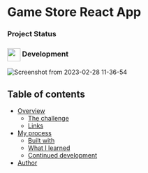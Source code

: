 # Game Store React App

### Project Status

<h3><img align="center" height="30" src="https://cdn-icons-png.flaticon.com/128/9677/9677935.png"> Development</h3>
<!-- <h3><img align="center" height="30" src="https://user-images.githubusercontent.com/77252075/217149827-cfed2bf9-caf7-4e9b-806a-efd99d23c6c5.png"> completed</h3> -->

![Screenshot from 2023-02-28 11-36-54](https://user-images.githubusercontent.com/77252075/221768934-b6c80478-0aba-4d85-a401-4303c274b3ed.png)

## Table of contents

- [Overview](#overview)
  - [The challenge](#the-challenge)
  - [Links](#links)
- [My process](#my-process)
  - [Built with](#built-with)
  - [What I learned](#what-i-learned)
  - [Continued development](#continued-development)
- [Author](#author)
